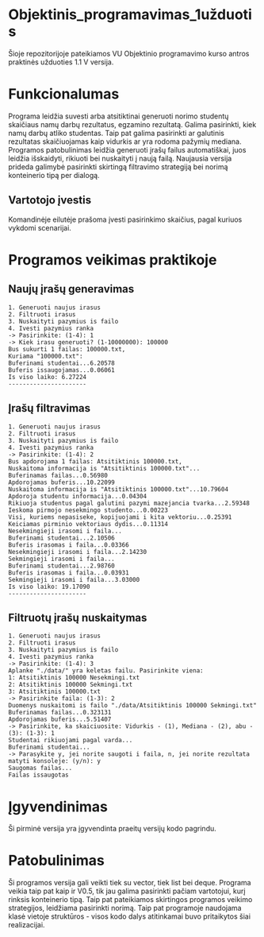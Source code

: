# Objektinis_programavimas_1užduotis
Šioje repozitorijoje pateikiamos VU Objektinio programavimo kurso antros praktinės užduoties 1.1 V versija.

# Funkcionalumas
Programa leidžia suvesti arba atsitiktinai generuoti norimo studentų skaičiaus namų darbų rezultatus, egzamino rezultatą. Galima pasirinkti, kiek namų darbų atliko studentas. Taip pat galima pasirinkti ar galutinis rezultatas skaičiuojamas kaip vidurkis ar yra rodoma pažymių mediana. Programos patobulinimas leidžia generuoti įrašų failus automatiškai, juos leidžia išskaidyti, rikiuoti bei nuskaityti į naują failą. Naujausia versija prideda galimybė pasirinkti skirtingą filtravimo strategiją bei norimą konteinerio tipą per dialogą.

## Vartotojo įvestis
Komandinėje eilutėje prašoma įvesti pasirinkimo skaičius, pagal kuriuos vykdomi scenarijai.


# Programos veikimas praktikoje

## Naujų įrašų generavimas


```shell
1. Generuoti naujus irasus
2. Filtruoti irasus
3. Nuskaityti pazymius is failo
4. Ivesti pazymius ranka
-> Pasirinkite: (1-4): 1
-> Kiek irasu generuoti? (1-10000000): 100000
Bus sukurti 1 failas: 100000.txt,
Kuriama "100000.txt":
Buferinami studentai...6.20578
Buferis issaugojamas...0.06061
Is viso laiko: 6.27224
----------------------
```

## Įrašų filtravimas


```shell
1. Generuoti naujus irasus
2. Filtruoti irasus
3. Nuskaityti pazymius is failo
4. Ivesti pazymius ranka
-> Pasirinkite: (1-4): 2
Bus apdorojama 1 failas: Atsitiktinis 100000.txt,
Nuskaitoma informacija is "Atsitiktinis 100000.txt"...
Buferinamas failas...0.56980
Apdorojamas buferis...10.22099
Nuskaitoma informacija is "Atsitiktinis 100000.txt"...10.79604
Apdoroja studentu informacija...0.04304
Rikiuoja studentus pagal galutini pazymi mazejancia tvarka...2.59348
Ieskoma pirmojo nesekmingo studento...0.00223
Visi, kuriems nepasiseke, kopijuojami i kita vektoriu...0.25391
Keiciamas pirminio vektoriaus dydis...0.11314
Nesekmingieji irasomi i faila...
Buferinami studentai...2.10506
Buferis irasomas i faila...0.03366
Nesekmingieji irasomi i faila...2.14230
Sekmingieji irasomi i faila...
Buferinami studentai...2.98760
Buferis irasomas i faila...0.03931
Sekmingieji irasomi i faila...3.03000
Is viso laiko: 19.17090
----------------------
```

## Filtruotų įrašų nuskaitymas

```shell
1. Generuoti naujus irasus
2. Filtruoti irasus
3. Nuskaityti pazymius is failo
4. Ivesti pazymius ranka
-> Pasirinkite: (1-4): 3
Aplanke "./data/" yra keletas failu. Pasirinkite viena:
1: Atsitiktinis 100000 Nesekmingi.txt
2: Atsitiktinis 100000 Sekmingi.txt
3: Atsitiktinis 100000.txt
-> Pasirinkite faila: (1-3): 2
Duomenys nuskaitomi is failo "./data/Atsitiktinis 100000 Sekmingi.txt"
Buferinamas failas...0.323131
Apdorojamas buferis...5.51407
-> Pasirinkite, ka skaiciuosite: Vidurkis - (1), Mediana - (2), abu - (3): (1-3): 1
Studentai rikiuojami pagal varda...
Buferinami studentai...
-> Parasykite y, jei norite saugoti i faila, n, jei norite rezultata matyti konsoleje: (y/n): y
Saugomas failas...
Failas issaugotas
```

# Įgyvendinimas
Ši pirminė versija yra įgyvendinta praeitų versijų kodo pagrindu.

# Patobulinimas
Ši programos versija gali veikti tiek su vector, tiek list bei deque. Programa veikia taip pat kaip ir V0.5, tik jau galima pasirinkti pačiam vartotojui, kurį rinksis konteinerio tipą. Taip pat pateikiamos skirtingos programos veikimo strategijos, leidžiama pasirinkti norimą. Taip pat programoje naudojama klasė vietoje struktūros - visos kodo dalys atitinkamai buvo pritaikytos šiai realizacijai.

